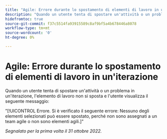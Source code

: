 ```yaml
---
title: "Agile: Errore durante lo spostamento di elementi di lavoro in un'iterazione"
description: "Quando un utente tenta di spostare un'attività o un problema in un'iterazione, l'elemento di lavoro non si sposta e l'utente visualizza un messaggio di errore."
hidefromtoc: true
source-git-commit: f37c5514fa93915589c8af9bf5a4b678446a8078
workflow-type: tm+mt
source-wordcount: '0'
ht-degree: 0%

---
```



# Agile: Errore durante lo spostamento di elementi di lavoro in un&#39;iterazione

Quando un utente tenta di spostare un&#39;attività o un problema in un&#39;iterazione, l&#39;elemento di lavoro non si sposta e l&#39;utente visualizza il seguente messaggio:

”[!UICONTROL Errore. Si è verificato il seguente errore: Nessuno degli elementi selezionati può essere spostato, perché non sono assegnati a un team agile o non sono elementi agili.]&quot;

_Segnalato per la prima volta il 31 ottobre 2022._

